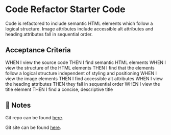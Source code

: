 # Code Refactor Starter Code
Code is refactored to include semantic HTML elements which follow a logical structure. Image attributes include accessible alt attributes and heading attributes fall in sequential order.

## Acceptance Criteria

WHEN I view the source code
THEN I find semantic HTML elements 
WHEN I view the structure of the HTML elements
THEN I find that the elements follow a logical structure independent of styling and positioning
WHEN I view the image elements
THEN I find accessible alt attributes
WHEN I view the heading attributes
THEN they fall in sequential order
WHEN I view the title element
THEN I find a concise, descriptive title

## 📝 Notes

Git repo can be found <a href="https://github.com/lzuber/module1challenge">here</a>.

Git site can be found <a href="https://lzuber.github.io/module1challenge/Develop/">here</a>.